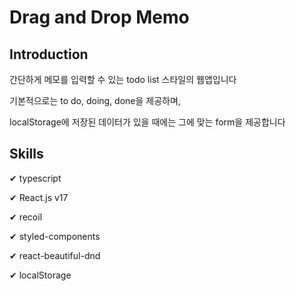 # Drag and Drop Memo

## Introduction
간단하게 메모를 입력할 수 있는 todo list 스타일의 웹앱입니다

기본적으로는 to do, doing, done을 제공하며,

localStorage에 저장된 데이터가 있을 때에는 그에 맞는 form을 제공합니다
## Skills

✔ typescript

✔ React.js v17

✔ recoil

✔ styled-components

✔ react-beautiful-dnd

✔ localStorage